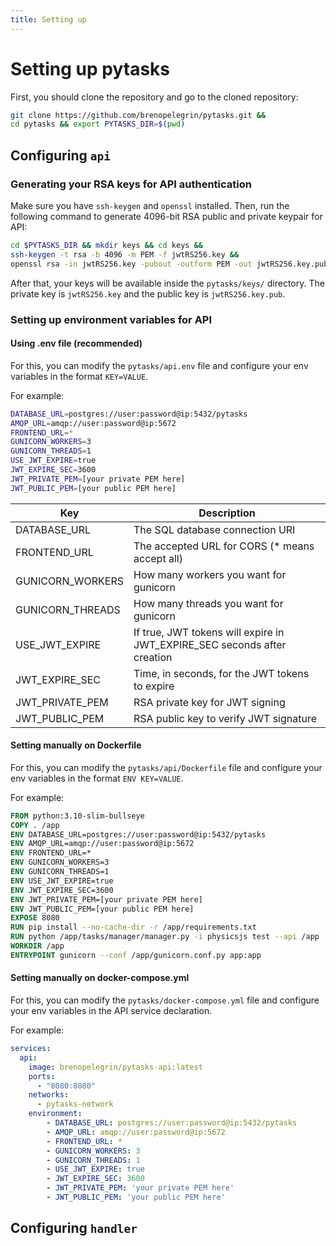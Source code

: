 ```yaml
---
title: Setting up
---
```


# Setting up pytasks

First, you should clone the repository and go to the cloned repository:

```bash
git clone https://github.com/brenopelegrin/pytasks.git &&
cd pytasks && export PYTASKS_DIR=$(pwd)
```

## Configuring ``api``
### Generating your RSA keys for API authentication

Make sure you have ``ssh-keygen`` and ``openssl`` installed. Then, run the following command to generate 4096-bit RSA public and private keypair for API:

```bash
cd $PYTASKS_DIR && mkdir keys && cd keys &&
ssh-keygen -t rsa -b 4096 -m PEM -f jwtRS256.key &&
openssl rsa -in jwtRS256.key -pubout -outform PEM -out jwtRS256.key.pub
```

After that, your keys will be available inside the ``pytasks/keys/`` directory. The private key is ``jwtRS256.key`` and the public key is ``jwtRS256.key.pub``.

### Setting up environment variables for API

#### Using .env file (recommended)
For this, you can modify the ``pytasks/api.env`` file and configure your env variables in the format ``KEY=VALUE``.

For example:

```bash title="api.env"
DATABASE_URL=postgres://user:password@ip:5432/pytasks
AMQP_URL=amqp://user:password@ip:5672
FRONTEND_URL=*
GUNICORN_WORKERS=3
GUNICORN_THREADS=1
USE_JWT_EXPIRE=true
JWT_EXPIRE_SEC=3600
JWT_PRIVATE_PEM=[your private PEM here]
JWT_PUBLIC_PEM=[your public PEM here]
```

| Key              | Description                                                              |
| ---------------- | ------------------------------------------------------------------------ |
| DATABASE_URL     | The SQL database connection URI                                          |
| FRONTEND_URL     | The accepted URL for CORS (* means accept all)                           |
| GUNICORN_WORKERS | How many workers you want for gunicorn                                   |
| GUNICORN_THREADS | How many threads you want for gunicorn                                   |
| USE_JWT_EXPIRE   | If true, JWT tokens will expire in JWT_EXPIRE_SEC seconds after creation |
| JWT_EXPIRE_SEC   | Time, in seconds, for the JWT tokens to expire                           |
| JWT_PRIVATE_PEM  | RSA private key for JWT signing                                          |
| JWT_PUBLIC_PEM   | RSA public key to verify JWT signature                                   |

#### Setting manually on Dockerfile
For this, you can modify the ``pytasks/api/Dockerfile`` file and configure your env variables in the format ``ENV KEY=VALUE``.

For example:

```Dockerfile title="api/Dockerfile"
FROM python:3.10-slim-bullseye
COPY . /app
ENV DATABASE_URL=postgres://user:password@ip:5432/pytasks
ENV AMQP_URL=amqp://user:password@ip:5672
ENV FRONTEND_URL=*
ENV GUNICORN_WORKERS=3
ENV GUNICORN_THREADS=1
ENV USE_JWT_EXPIRE=true
ENV JWT_EXPIRE_SEC=3600
ENV JWT_PRIVATE_PEM=[your private PEM here]
ENV JWT_PUBLIC_PEM=[your public PEM here]
EXPOSE 8080
RUN pip install --no-cache-dir -r /app/requirements.txt
RUN python /app/tasks/manager/manager.py -i physicsjs test --api /app
WORKDIR /app
ENTRYPOINT gunicorn --conf /app/gunicorn.conf.py app:app
```
#### Setting manually on docker-compose.yml
For this, you can modify the ``pytasks/docker-compose.yml`` file and configure your env variables in the API service declaration.

For example:

```yaml
services:
  api:
    image: brenopelegrin/pytasks-api:latest
    ports:
      - "8080:8080"
    networks:
      - pytasks-network
    environment:
        - DATABASE_URL: postgres://user:password@ip:5432/pytasks
        - AMQP_URL: amqp://user:password@ip:5672
        - FRONTEND_URL: *
        - GUNICORN_WORKERS: 3
        - GUNICORN_THREADS: 1
        - USE_JWT_EXPIRE: true
        - JWT_EXPIRE_SEC: 3600
        - JWT_PRIVATE_PEM: 'your private PEM here'
        - JWT_PUBLIC_PEM: 'your public PEM here'
```

## Configuring ``handler``


